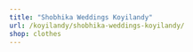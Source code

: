 ```yaml
---
title: "Shobhika Weddings Koyilandy"
url: /koyilandy/shobhika-weddings-koyilandy/
shop: clothes
---
```

